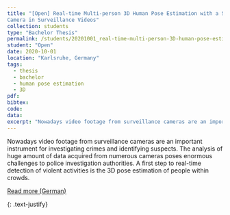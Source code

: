 ```yaml
---
title: "[Open] Real-time Multi-person 3D Human Pose Estimation with a Single
Camera in Surveillance Videos"
collection: students
type: "Bachelor Thesis"
permalink: /students/20201001_real-time-multi-person-3D-human-pose-estimation-in-surveillance-videos
student: "Open"
date: 2020-10-01
location: "Karlsruhe, Germany"
tags: 
  - thesis
  - bachelor
  - human pose estimation
  - 3D 
pdf:
bibtex:
code: 
data: 
excerpt: "Nowadays video footage from surveillance cameras are an important instrument for investigating crimes and identifying suspects. The analysis of huge amount of data acquired from numerous cameras poses enormous challenges to police investigation ..."
---
```


Nowadays video footage from surveillance cameras are an important instrument for investigating crimes and identifying suspects. The analysis of huge amount of data acquired from numerous cameras poses enormous challenges to police investigation authorities. A first step to real-time detection of violent activities is the 3D pose estimation of people within
crowds.


<a href="https://mickaelcormier.github.io/files/opening/20200409_ba_3d-hpe_cormier.pdf" target="_blank">Read more (German)</a>

{: .text-justify}